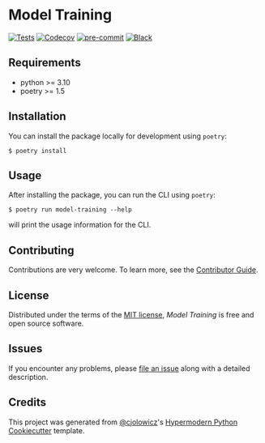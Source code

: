 # Model Training

[![Tests](https://github.com/remla23-team18/model-training/actions/workflows/tests.yml/badge.svg?branch=main)](https://github.com/remla23-team18/model-training/actions/workflows/tests.yml)
[![Codecov](https://codecov.io/gh/remla23-team18/model-training/branch/main/graph/badge.svg)][codecov]
[![pre-commit](https://img.shields.io/badge/pre--commit-enabled-brightgreen?logo=pre-commit&logoColor=white)][pre-commit]
[![Black](https://img.shields.io/badge/code%20style-black-000000.svg)][black]

[codecov]: https://app.codecov.io/gh/remla23-team18/model-training
[pre-commit]: https://github.com/pre-commit/pre-commit
[black]: https://github.com/psf/black

## Requirements

- python >= 3.10
- poetry >= 1.5

## Installation

You can install the package locally for development using `poetry`:

```console
$ poetry install
```

## Usage

After installing the package, you can run the CLI using `poetry`:

```console
$ poetry run model-training --help
```

will print the usage information for the CLI.

## Contributing

Contributions are very welcome.
To learn more, see the [Contributor Guide].

## License

Distributed under the terms of the [MIT license][license],
_Model Training_ is free and open source software.

## Issues

If you encounter any problems,
please [file an issue] along with a detailed description.

## Credits

This project was generated from [@cjolowicz]'s [Hypermodern Python Cookiecutter] template.

[@cjolowicz]: https://github.com/cjolowicz
[pypi]: https://pypi.org/
[hypermodern python cookiecutter]: https://github.com/cjolowicz/cookiecutter-hypermodern-python
[file an issue]: https://github.com/remla23-team18/model-training/issues
[pip]: https://pip.pypa.io/

<!-- github-only -->

[license]: https://github.com/remla23-team18/model-training/blob/main/LICENSE
[contributor guide]: https://github.com/remla23-team18/model-training/blob/main/CONTRIBUTING.md
